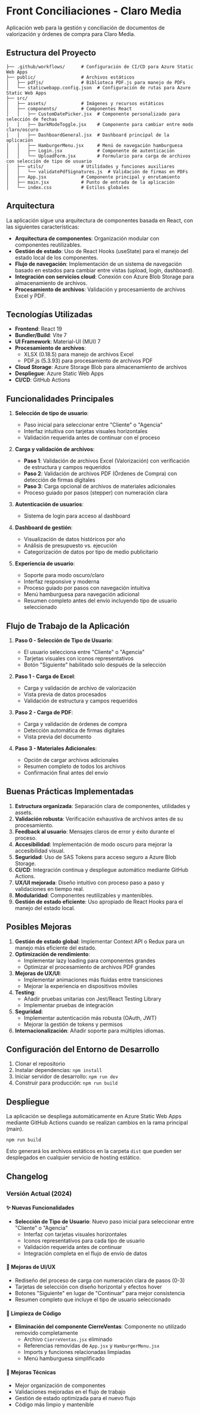 # Front Conciliaciones - Claro Media

Aplicación web para la gestión y conciliación de documentos de valorización y órdenes de compra para Claro Media.

## Estructura del Proyecto

```
├── .github/workflows/      # Configuración de CI/CD para Azure Static Web Apps
├── public/                 # Archivos estáticos
│   ├── pdfjs/              # Biblioteca PDF.js para manejo de PDFs
│   └── staticwebapp.config.json  # Configuración de rutas para Azure Static Web Apps
├── src/
│   ├── assets/             # Imágenes y recursos estáticos
│   ├── components/         # Componentes React
│   │   ├── CustomDatePicker.jsx  # Componente personalizado para selección de fechas
│   │   ├── DarkModeToggle.jsx    # Componente para cambiar entre modo claro/oscuro
│   │   ├── DashboardGeneral.jsx  # Dashboard principal de la aplicación
│   │   ├── HamburgerMenu.jsx     # Menú de navegación hamburguesa
│   │   ├── Login.jsx             # Componente de autenticación
│   │   └── UploadForm.jsx        # Formulario para carga de archivos con selección de tipo de usuario
│   ├── utils/              # Utilidades y funciones auxiliares
│   │   └── validatePdfSignatures.js  # Validación de firmas en PDFs
│   ├── App.jsx             # Componente principal y enrutamiento
│   ├── main.jsx            # Punto de entrada de la aplicación
│   └── index.css           # Estilos globales
```

## Arquitectura

La aplicación sigue una arquitectura de componentes basada en React, con las siguientes características:

- **Arquitectura de componentes**: Organización modular con componentes reutilizables.
- **Gestión de estado**: Uso de React Hooks (useState) para el manejo del estado local de los componentes.
- **Flujo de navegación**: Implementación de un sistema de navegación basado en estados para cambiar entre vistas (upload, login, dashboard).
- **Integración con servicios cloud**: Conexión con Azure Blob Storage para almacenamiento de archivos.
- **Procesamiento de archivos**: Validación y procesamiento de archivos Excel y PDF.

## Tecnologías Utilizadas

- **Frontend**: React 19
- **Bundler/Build**: Vite 7
- **UI Framework**: Material-UI (MUI) 7
- **Procesamiento de archivos**:
  - XLSX (0.18.5) para manejo de archivos Excel
  - PDF.js (5.3.93) para procesamiento de archivos PDF
- **Cloud Storage**: Azure Storage Blob para almacenamiento de archivos
- **Despliegue**: Azure Static Web Apps
- **CI/CD**: GitHub Actions

## Funcionalidades Principales

1. **Selección de tipo de usuario**:
   - Paso inicial para seleccionar entre "Cliente" o "Agencia"
   - Interfaz intuitiva con tarjetas visuales horizontales
   - Validación requerida antes de continuar con el proceso

2. **Carga y validación de archivos**:
   - **Paso 1**: Validación de archivos Excel (Valorización) con verificación de estructura y campos requeridos
   - **Paso 2**: Validación de archivos PDF (Órdenes de Compra) con detección de firmas digitales
   - **Paso 3**: Carga opcional de archivos de materiales adicionales
   - Proceso guiado por pasos (stepper) con numeración clara

3. **Autenticación de usuarios**:
   - Sistema de login para acceso al dashboard

4. **Dashboard de gestión**:
   - Visualización de datos históricos por año
   - Análisis de presupuesto vs. ejecución
   - Categorización de datos por tipo de medio publicitario

5. **Experiencia de usuario**:
   - Soporte para modo oscuro/claro
   - Interfaz responsive y moderna
   - Proceso guiado por pasos con navegación intuitiva
   - Menú hamburguesa para navegación adicional
   - Resumen completo antes del envío incluyendo tipo de usuario seleccionado

## Flujo de Trabajo de la Aplicación

1. **Paso 0 - Selección de Tipo de Usuario**:
   - El usuario selecciona entre "Cliente" o "Agencia"
   - Tarjetas visuales con iconos representativos
   - Botón "Siguiente" habilitado solo después de la selección

2. **Paso 1 - Carga de Excel**:
   - Carga y validación de archivo de valorización
   - Vista previa de datos procesados
   - Validación de estructura y campos requeridos

3. **Paso 2 - Carga de PDF**:
   - Carga y validación de órdenes de compra
   - Detección automática de firmas digitales
   - Vista previa del documento

4. **Paso 3 - Materiales Adicionales**:
   - Opción de cargar archivos adicionales
   - Resumen completo de todos los archivos
   - Confirmación final antes del envío

## Buenas Prácticas Implementadas

1. **Estructura organizada**: Separación clara de componentes, utilidades y assets.
2. **Validación robusta**: Verificación exhaustiva de archivos antes de su procesamiento.
3. **Feedback al usuario**: Mensajes claros de error y éxito durante el proceso.
4. **Accesibilidad**: Implementación de modo oscuro para mejorar la accesibilidad visual.
5. **Seguridad**: Uso de SAS Tokens para acceso seguro a Azure Blob Storage.
6. **CI/CD**: Integración continua y despliegue automático mediante GitHub Actions.
7. **UX/UI mejorada**: Diseño intuitivo con proceso paso a paso y validaciones en tiempo real.
8. **Modularidad**: Componentes reutilizables y mantenibles.
9. **Gestión de estado eficiente**: Uso apropiado de React Hooks para el manejo del estado local.

## Posibles Mejoras

1. **Gestión de estado global**: Implementar Context API o Redux para un manejo más eficiente del estado.
2. **Optimización de rendimiento**:
   - Implementar lazy loading para componentes grandes
   - Optimizar el procesamiento de archivos PDF grandes
3. **Mejoras de UX/UI**:
   - Implementar animaciones más fluidas entre transiciones
   - Mejorar la experiencia en dispositivos móviles
4. **Testing**:
   - Añadir pruebas unitarias con Jest/React Testing Library
   - Implementar pruebas de integración
5. **Seguridad**:
   - Implementar autenticación más robusta (OAuth, JWT)
   - Mejorar la gestión de tokens y permisos
6. **Internacionalización**: Añadir soporte para múltiples idiomas.

## Configuración del Entorno de Desarrollo

1. Clonar el repositorio
2. Instalar dependencias: `npm install`
3. Iniciar servidor de desarrollo: `npm run dev`
4. Construir para producción: `npm run build`

## Despliegue

La aplicación se despliega automáticamente en Azure Static Web Apps mediante GitHub Actions cuando se realizan cambios en la rama principal (main).

```
npm run build
```

Esto generará los archivos estáticos en la carpeta `dist` que pueden ser desplegados en cualquier servicio de hosting estático.

## Changelog

### Versión Actual (2024)

#### ✨ **Nuevas Funcionalidades**
- **Selección de Tipo de Usuario**: Nuevo paso inicial para seleccionar entre "Cliente" o "Agencia"
  - Interfaz con tarjetas visuales horizontales
  - Iconos representativos para cada tipo de usuario
  - Validación requerida antes de continuar
  - Integración completa en el flujo de envío de datos

#### 🎨 **Mejoras de UI/UX**
- Rediseño del proceso de carga con numeración clara de pasos (0-3)
- Tarjetas de selección con diseño horizontal y efectos hover
- Botones "Siguiente" en lugar de "Continuar" para mejor consistencia
- Resumen completo que incluye el tipo de usuario seleccionado

#### 🧹 **Limpieza de Código**
- **Eliminación del componente CierreVentas**: Componente no utilizado removido completamente
  - Archivo `CierreVentas.jsx` eliminado
  - Referencias removidas de `App.jsx` y `HamburgerMenu.jsx`
  - Imports y funciones relacionadas limpiadas
  - Menú hamburguesa simplificado

#### 🔧 **Mejoras Técnicas**
- Mejor organización de componentes
- Validaciones mejoradas en el flujo de trabajo
- Gestión de estado optimizada para el nuevo flujo
- Código más limpio y mantenible
